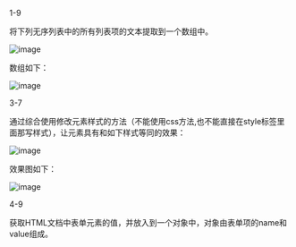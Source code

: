 1-9

将下列无序列表中的所有列表项的文本提取到一个数组中。

![image](http://climg.mukewang.com/58c0c9500001810603770265.jpg)

数组如下：

![image](http://climg.mukewang.com/58c0ca0e00015d1e09550065.jpg)

 3-7
 
 通过综合使用修改元素样式的方法（不能使用css方法,也不能直接在style标签里面那写样式），让元素具有和如下样式等同的效果：
 
 ![image](http://climg.mukewang.com/58c0d2c10001bc3f03110206.jpg)
 
 效果图如下：
 
 ![image](http://climg.mukewang.com/58c0d3c30001f75e04350464.jpg)

4-9

获取HTML文档中表单元素的值，并放入到一个对象中，对象由表单项的name和value组成。
